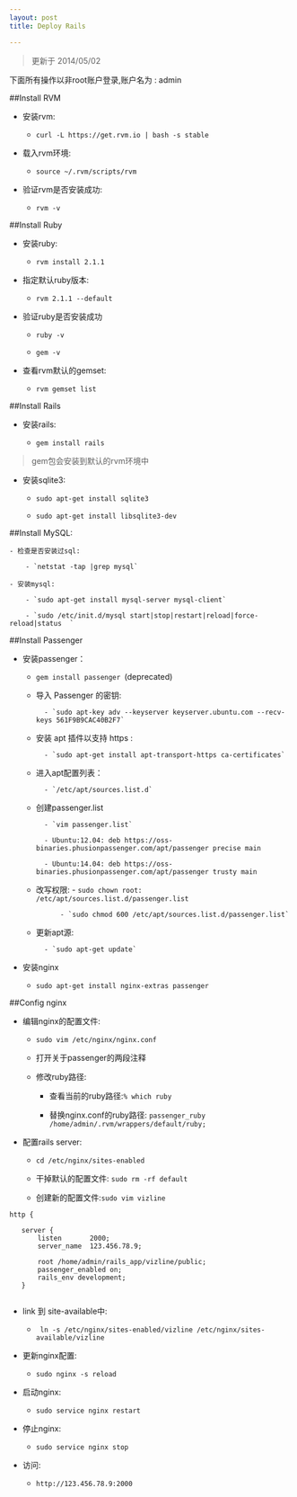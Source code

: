 ```yaml
---
layout: post
title: Deploy Rails

---
```


>更新于 2014/05/02

下面所有操作以非root账户登录,账户名为 : admin

##Install RVM

- 安装rvm: 

	- `curl -L https://get.rvm.io | bash -s stable`
	
- 载入rvm环境:

	- `source ~/.rvm/scripts/rvm`
	
- 验证rvm是否安装成功:

	- `rvm -v`
	
##Install Ruby

- 安装ruby:
	
	- `rvm install 2.1.1`
	
- 指定默认ruby版本:

	- `rvm 2.1.1 --default`
	
- 验证ruby是否安装成功

	- `ruby -v`
	
	- `gem -v`
	
- 查看rvm默认的gemset:

	- `rvm gemset list`
		 	
##Install Rails

- 安装rails:
	
	- `gem install rails` 

>gem包会安装到默认的rvm环境中
	
- 安装sqlite3:

	- `sudo apt-get install sqlite3`
	
	- `sudo apt-get install libsqlite3-dev `


##Install MySQL:

	- 检查是否安装过sql: 
	
		- `netstat -tap |grep mysql`
		
	- 安装mysql: 
	
		- `sudo apt-get install mysql-server mysql-client` 
		
		- `sudo /etc/init.d/mysql start|stop|restart|reload|force-reload|status  `

##Install Passenger

- 安装passenger：

	- `gem install passenger `(deprecated)
	
	- 导入 Passenger 的密钥: 
	
			- `sudo apt-key adv --keyserver keyserver.ubuntu.com --recv-keys 561F9B9CAC40B2F7` 
	
	- 安装 apt 插件以支持 https :
	
			- `sudo apt-get install apt-transport-https ca-certificates`
	
	- 进入apt配置列表：
	
			- `/etc/apt/sources.list.d`
	
	- 创建passenger.list
	
			- `vim passenger.list`
			
			- Ubuntu:12.04: deb https://oss-binaries.phusionpassenger.com/apt/passenger precise main 
			
			- Ubuntu:14.04: deb https://oss-binaries.phusionpassenger.com/apt/passenger trusty main		
	
	- 改写权限:
			- `sudo chown root: /etc/apt/sources.list.d/passenger.list` 
			
    			- `sudo chmod 600 /etc/apt/sources.list.d/passenger.list`
    	
	- 更新apt源:
	
			- `sudo apt-get update`
		
	
- 安装nginx

	- `sudo apt-get install nginx-extras passenger`
	
##Config nginx
	
- 编辑nginx的配置文件:
	
	- `sudo vim /etc/nginx/nginx.conf`
	
	- 打开关于passenger的两段注释
		
	- 修改ruby路径:
	
		- 查看当前的ruby路径:`% which ruby` 
		
		- 替换nginx.conf的ruby路径: `passenger_ruby /home/admin/.rvm/wrappers/default/ruby;`
	

- 配置rails server:

	- `cd /etc/nginx/sites-enabled`
	
	- 干掉默认的配置文件: `sudo rm -rf default`
	
	- 创建新的配置文件:`sudo vim vizline`
```
http {

   server {
       listen       2000;
       server_name  123.456.78.9;

       root /home/admin/rails_app/vizline/public;
       passenger_enabled on;
       rails_env development;
   }
    
``` 
- link 到 site-available中:

	- ` ln -s /etc/nginx/sites-enabled/vizline /etc/nginx/sites-available/vizline`

- 更新nginx配置:
	- `sudo nginx -s reload`

- 启动nginx:
 
	- `sudo service nginx restart` 

- 停止nginx:
	
	- `sudo service nginx stop`
	
- 访问:
	- `http://123.456.78.9:2000`






